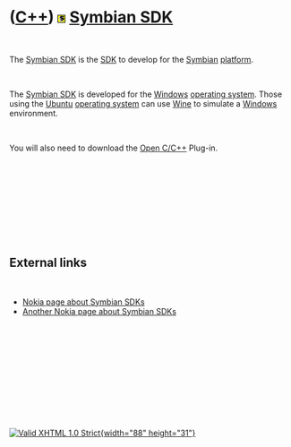 



 

 

 

 

 

([C++](Cpp.htm)) ![Symbian](PicSymbian.png) [Symbian SDK](CppSymbianSdk.htm)
============================================================================

 

The [Symbian SDK](CppSymbianSdk.htm) is the [SDK](CppSdk.htm) to develop
for the [Symbian](CppSymbian.htm) [platform](CppOs.htm).

 

The [Symbian SDK](CppSymbianSdk.htm) is developed for the
[Windows](CppWindows.htm) [operating system](CppOs.htm). Those using the
[Ubuntu](CppUbuntu.htm) [operating system](CppOs.htm) can use
[Wine](CppWine.htm) to simulate a [Windows](CppWindows.htm) environment.

 

You will also need to download the [Open C/C++](CppOpenCpp.htm) Plug-in.

 

 

 

 

 

External links
--------------

 

-   [Nokia page about Symbian SDKs](http://www.bit.ly/s60sdk)
-   [Another Nokia page about Symbian
    SDKs](http://www.forum.nokia.com/Library/Tools_and_downloads/Other/Symbian_SDKs)

 

 

 

 

 





 

[![Valid XHTML 1.0 Strict](valid-xhtml10.png){width="88"
height="31"}](http://validator.w3.org/check?uri=referer)
